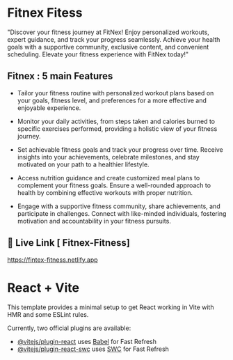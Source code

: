 
# Fitnex Fitess

"Discover your fitness journey at FitNex! Enjoy personalized workouts, expert guidance, and track your progress seamlessly. Achieve your health goals with a supportive community, exclusive content, and convenient scheduling. Elevate your fitness experience with FitNex today!"


## Fitnex : 5 main Features 



- Tailor your fitness routine with personalized workout plans based on your goals, fitness level, and preferences for a more effective and enjoyable experience.

- Monitor your daily activities, from steps taken and calories burned to specific exercises performed, providing a holistic view of your fitness journey.

- Set achievable fitness goals and track your progress over time. Receive insights into your achievements, celebrate milestones, and stay motivated on your path to a healthier lifestyle.

- Access nutrition guidance and create customized meal plans to complement your fitness goals. Ensure a well-rounded approach to health by combining effective workouts with proper nutrition.

- Engage with a supportive fitness community, share achievements, and participate in challenges. Connect with like-minded individuals, fostering motivation and accountability in your fitness pursuits.

## 🔗 Live Link [ Fitnex-Fitness]
https://fintex-fitness.netlify.app







# React + Vite

This template provides a minimal setup to get React working in Vite with HMR and some ESLint rules.

Currently, two official plugins are available:

- [@vitejs/plugin-react](https://github.com/vitejs/vite-plugin-react/blob/main/packages/plugin-react/README.md) uses [Babel](https://babeljs.io/) for Fast Refresh
- [@vitejs/plugin-react-swc](https://github.com/vitejs/vite-plugin-react-swc) uses [SWC](https://swc.rs/) for Fast Refresh
